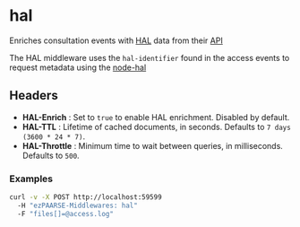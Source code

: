 # hal

Enriches consultation events with [HAL](https://hal.archives-ouvertes.fr/) data from their [API](https://api.archives-ouvertes.fr/docs/search)

The HAL middleware uses the ``hal-identifier`` found in the access events to request metadata using the [node-hal](https://www.npmjs.com/package/methal)

## Headers

+ **HAL-Enrich** : Set to ``true`` to enable HAL enrichment. Disabled by default.
+ **HAL-TTL** : Lifetime of cached documents, in seconds. Defaults to ``7 days (3600 * 24 * 7)``.
+ **HAL-Throttle** : Minimum time to wait between queries, in milliseconds. Defaults to ``500``.

### Examples

```bash
curl -v -X POST http://localhost:59599
  -H "ezPAARSE-Middlewares: hal"
  -F "files[]=@access.log"
```